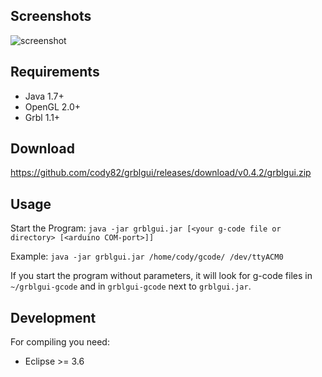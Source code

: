 ## Screenshots
![screenshot](grblgui.jpg)

## Requirements
* Java 1.7+
* OpenGL 2.0+
* Grbl 1.1+

## Download
https://github.com/cody82/grblgui/releases/download/v0.4.2/grblgui.zip

## Usage
Start the Program: `java -jar grblgui.jar [<your g-code file or directory> [<arduino COM-port>]]`

Example: `java -jar grblgui.jar /home/cody/gcode/ /dev/ttyACM0`

If you start the program without parameters, it will look for g-code files in `~/grblgui-gcode` 
and in `grblgui-gcode` next to `grblgui.jar`.

## Development
For compiling you need:
* Eclipse >= 3.6
